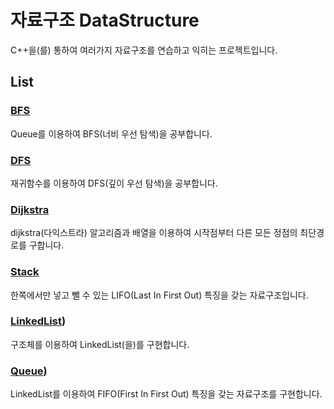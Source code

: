 # 자료구조 DataStructure
C++을(를) 통하여 여러가지 자료구조를 연습하고 익히는 프로젝트입니다.

## List
### [BFS](https://github.com/SkyLightQP/DataStructure/tree/master/BFS.cpp)
Queue를 이용하여 BFS(너비 우선 탐색)을 공부합니다.

### [DFS](https://github.com/SkyLightQP/DataStructure/tree/master/DFS.cpp)
재귀함수를 이용하여 DFS(깊이 우선 탐색)을 공부합니다.

### [Dijkstra](https://github.com/SkyLightQP/DataStructure/tree/master/Dijkstra.cpp)
dijkstra(다익스트라) 알고리즘과 배열을 이용하여 시작점부터 다른 모든 정점의 최단경로를 구합니다.

### [Stack](https://github.com/SkyLightQP/DataStructure/tree/master/Stack.cpp)
한쪽에서만 넣고 뺄 수 있는 LIFO(Last In First Out) 특징을 갖는 자료구조입니다.

### [LinkedList](https://github.com/SkyLightQP/DataStructure/tree/master/LinkedList.cpp))
구조체를 이용하여 LinkedList(을)를 구현합니다.

### [Queue](https://github.com/SkyLightQP/DataStructure/tree/master/Queue.cpp))
LinkedList를 이용하여 FIFO(First In First Out) 특징을 갖는 자료구조를 구현합니다.